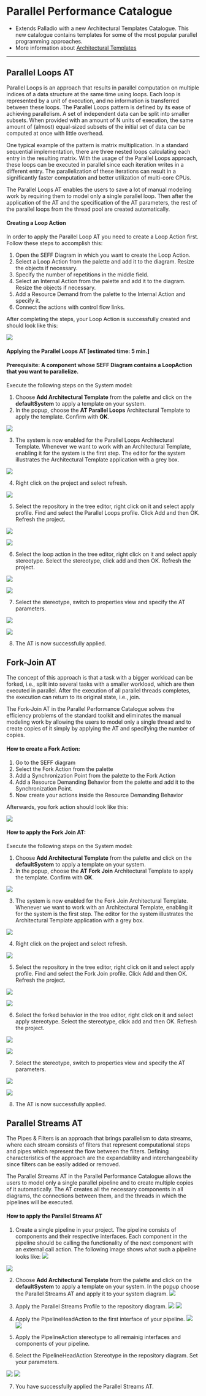 # Parallel Performance Catalogue

- Extends Palladio with a new Architectural Templates Catalogue. This new catalogue contains templates for some of the most popular parallel programming approaches. 
- More information about [Architectural Templates](https://sdqweb.ipd.kit.edu/wiki/Architectural_Templates)

---------
## Parallel Loops AT
Parallel Loops is an approach that results in parallel computation on multiple indices of a data structure at the same time using loops. Each loop is represented by a unit of execution, and no information is transferred between these loops. The Parallel Loops pattern is defined by its ease of achieving parallelism. A set of independent data can be split into smaller subsets. When provided with an amount of N units of execution, the same amount of (almost) equal-sized subsets of the initial set of data can be computed at once with little overhead.

One typical example of the pattern is matrix multiplication. In a standard sequential implementation, there are three nested loops calculating each entry in the resulting matrix. With the usage of the Parallel Loops approach, these loops can be executed in parallel since each iteration writes in a different entry. The parallelization of these iterations can result in a significantly faster computation and better utilization of multi-core CPUs.

The Parallel Loops AT enables the users to save a lot of manual modeling work by requiring them to model only a single parallel loop. Then after the application of the AT and the specification of the AT parameters, the rest of the parallel loops from the thread pool are created automatically.

#### Creating a Loop Action

In order to apply the Parallel Loop AT you need to create a Loop Action first. Follow these steps to accomplish this:

1. Open the SEFF Diagram in which you want to create the Loop Action.
2. Select a Loop Action from the palette and add it to the diagram. Resize the objects if necessary.
3. Specify the number of repetitions in the middle field.
4. Select an Internal Action from the palette and add it to the diagram. Resize the objects if necessary.
5. Add a Resource Demand from the palette to the Internal Action and specify it.
6. Connect the actions with control flow links.

After completing the steps, your Loop Action is successfully created and should look like this:

![](https://i.imgur.com/bc4X2LK.png)



#### Applying the Parallel Loops AT [estimated time: 5 min.]

#### Prerequisite: A component whose SEFF Diagram contains a LoopAction that you want to parallelize.

Execute the following steps on the System model: 

1. Choose **Add Architectural Template** from the palette and click on the **defaultSystem** to apply a template on your system.
1. In the popup, choose the **AT Parallel Loops** Architectural Template to apply the template. Confirm with **OK**.

![](https://i.imgur.com/vOG59l1.png)

3. The system is now enabled for the Parallel Loops Architectural Template. Whenever we want to work with an Architectural Template, enabling it for the system is the first step. The editor for the system illustrates the Architectural Template application with a grey box.

![](https://i.imgur.com/wphMVhW.png)


4. Right click on the project and select refresh.

![](https://i.imgur.com/VfvP4SM.png)


5. Select the repository in the tree editor, right click on it and select apply profile. Find and select the Parallel Loops profile. Click Add and then OK. Refresh the project.

![](https://i.imgur.com/KmawU1o.png)


![](https://i.imgur.com/4TxydZ3.png)



6. Select the loop action in the tree editor, right click on it and select apply stereotype. Select the stereotype, click add and then OK. Refresh the project.

![](https://i.imgur.com/W2YBBa4.png)


![](https://i.imgur.com/phnzU6X.png)


7. Select the stereotype, switch to properties view and specify the AT parameters.

![](https://i.imgur.com/tUKXtkc.png)

![](https://i.imgur.com/OVQTw5w.png)


8. The AT is now successfully applied.

## Fork-Join AT

The concept of this approach is that a task with a bigger workload can be forked, i.e., split into several tasks with a smaller workload, which are then executed in parallel. After the execution of all parallel threads completes, the execution can return to its original state, i.e., join.

The Fork-Join AT in the Parallel Performance Catalogue solves the efficiency problems of the standard toolkit and eliminates the manual modeling work by allowing the users to model only a single thread and to create copies of it simply by applying the AT and specifying the number of copies. 

#### How to create a Fork Action:
1. Go to the SEFF diagram
2. Select the Fork Action from the palette
3. Add a Synchronization Point from the palette to the Fork Action
4. Add a Resource Demanding Behavior from the palette and add it to the Synchronization Point.
5. Now create your actions inside the Resource Demanding Behavior

Afterwards, you fork action should look like this:

![](https://i.imgur.com/55ArGa4.png)


#### How to apply the Fork Join AT:

Execute the following steps on the System model: 

1. Choose **Add Architectural Template** from the palette and click on the **defaultSystem** to apply a template on your system.
1. In the popup, choose the **AT Fork Join** Architectural Template to apply the template. Confirm with **OK**.

![](https://i.imgur.com/tUP6Fwx.png)


3. The system is now enabled for the Fork Join Architectural Template. Whenever we want to work with an Architectural Template, enabling it for the system is the first step. The editor for the system illustrates the Architectural Template application with a grey box.

![](https://i.imgur.com/QWxY300.png)


4. Right click on the project and select refresh.

![](https://i.imgur.com/VfvP4SM.png)


5. Select the repository in the tree editor, right click on it and select apply profile. Find and select the Fork Join profile. Click Add and then OK. Refresh the project.

![](https://i.imgur.com/KmawU1o.png)

![](https://i.imgur.com/ijYVe9Q.png)


6. Select the forked behavior in the tree editor, right click on it and select apply stereotype. Select the stereotype, click add and then OK. Refresh the project.

![](https://i.imgur.com/wR2KJYL.png)

![](https://i.imgur.com/Snq6ASQ.png)


7. Select the stereotype, switch to properties view and specify the AT parameters.

![](https://i.imgur.com/p5S4vvv.png)

![](https://i.imgur.com/WoXDeLo.png)

8. The AT is now successfully applied.


## Parallel Streams AT

The Pipes \& Filters is an approach that brings parallelism to data streams, where each stream consists of filters that represent computational steps and pipes which represent the flow between the filters. Defining characteristics of the approach are the expandability and interchangeability since filters can be easily added or removed.

The Parallel Streams AT in the Parallel Performance Catalogue allows the users to model only a single parallel pipeline and to create multiple copies of it automatically. The AT creates all the necessary components in all diagrams, the connections between them, and the threads in which the pipelines will be executed.

#### How to apply the Parallel Streams AT

1. Create a single pipeline in your project. The pipeline consists of components and their respective interfaces. Each component in the pipeline should be calling the functionality of the next component with an external call action. The following image shows what such a pipeline looks like:
![](https://i.imgur.com/ESCUrmR.png)

![](https://i.imgur.com/RqgCow8.png)


2. Choose **Add Architectural Template** from the palette and click on the **defaultSystem** to apply a template on your system. In the popup choose the Parallel Streams AT and apply it to your system diagram.
![](https://i.imgur.com/ZLgwMbf.png)

3. Apply the Parallel Streams Profile to the repository diagram.
![](https://i.imgur.com/FgUhPZx.png)
![](https://i.imgur.com/sLoCM3t.png)



4. Apply the PipelineHeadAction to the first interface of your pipeline.
![](https://i.imgur.com/joghoJI.png)
![](https://i.imgur.com/MqJ7LKL.png)

5. Apply the PipelineAction stereotype to all remainig interfaces and components of your pipeline.

6. Select the PipelineHeadAction Stereotype in the repository diagram. Set your parameters.

![](https://i.imgur.com/szqOQAy.png)
![](https://i.imgur.com/yohnIQc.png)

7. You have successfully applied the Parallel Streams AT.



